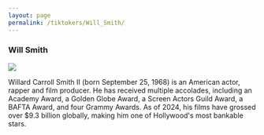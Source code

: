 ```yaml
---
layout: page
permalink: /tiktokers/Will_Smith/
---
```

### Will Smith


<img src="//upload.wikimedia.org/wikipedia/commons/thumb/3/3f/TechCrunch_Disrupt_2019_%2848834434641%29_%28cropped%29.jpg/220px-TechCrunch_Disrupt_2019_%2848834434641%29_%28cropped%29.jpg"> 

Willard Carroll  Smith II (born September 25, 1968) is an American actor, rapper and film producer. He has received multiple accolades, including an Academy Award, a Golden Globe Award, a Screen Actors Guild Award, a BAFTA Award, and four Grammy Awards. As of 2024, his films have grossed over $9.3 billion globally, making him one of Hollywood's most bankable stars.

